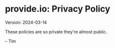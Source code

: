 # provide.io: Privacy Policy

Version: 2024-03-14

These policies are so private they're almost public.

– Tim

